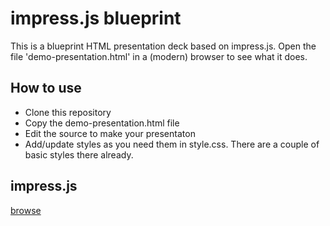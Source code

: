 impress.js blueprint
=====================

This is a blueprint HTML presentation deck based on impress.js.
Open the file 'demo-presentation.html' in a (modern) browser to see what it does.

How to use
----------------

- Clone this repository
- Copy the demo-presentation.html file
- Edit the source to make your presentaton
- Add/update styles as you need them in style.css. 
There are a couple of basic styles there already.

impress.js
----------------
[browse](http://github.com/bartaz/impress.js)
